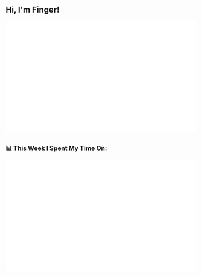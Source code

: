 <h2> Hi, I'm Finger!</h2>

<img align="right" src="https://raw.githubusercontent.com/spianmo/github-stats/master/generated/overview.svg#gh-light-mode-only">

<!-- <img align="right" height="160em" src="https://github-readme-stats-eight-theta.vercel.app/api/top-langs/?username=spianmo&layout=compact&langs_count=8&theme=algolia"/>	 -->
	
```go
package main

type Me struct {
	Name   string
	Job    string
	Code   string
	Skills string
}

func main() {
	me := &Me{
		Name:   "Finger",
		Job:    "Client-side Engineer",
		Code:   "Java and C++ and Others",
		Skills: "Android Security NLP ^o^",
	}
	_ = me
}
```


<h3>📊 This Week I Spent My Time On:</h3>
<img align='right' src="https://raw.githubusercontent.com/spianmo/github-stats/master/generated/languages.svg#gh-light-mode-only">

<!--START_SECTION:waka-->

```text
Kotlin                 22 hrs 2 mins   ███████████▒░░░░░░░░░░░░░   45.97 %
Java                   19 hrs 11 mins  ██████████░░░░░░░░░░░░░░░   40.04 %
Groovy                 1 hr 13 mins    ▓░░░░░░░░░░░░░░░░░░░░░░░░   02.56 %
Gradle                 1 hr 3 mins     ▓░░░░░░░░░░░░░░░░░░░░░░░░   02.20 %
C++                    58 mins         ▓░░░░░░░░░░░░░░░░░░░░░░░░   02.02 %
```

<!--END_SECTION:waka-->
